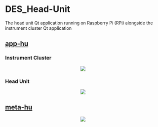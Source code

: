 # DES_Head-Unit
The head unit Qt application running on Raspberry Pi (RPi) alongside the instrument cluster Qt application

## [app-hu](https://github.com/SEA-ME-Team4/app-hu/tree/6638c8387d873ca45630762a8e2856634d955ef9)

### Instrument Cluster
<p align="center">
  <img src="https://github.com/SEA-ME-Team4/meta-hu/assets/120576021/d99a1f96-4998-425e-a1d1-aa04a135ff21">
</p>

### Head Unit
<p align="center">
  <img src="https://github.com/SEA-ME-Team4/meta-hu/assets/120576021/51ff7b30-e4d2-4a36-904f-13eb00414b3f">
</p>

## [meta-hu](https://github.com/SEA-ME-Team4/meta-hu/tree/b58ddd20477552ce87f6e002663c21110a3f88d6)

<p align="center">
  <img src="https://github.com/SEA-ME-Team4/meta-hu/assets/120576021/080c629d-84e0-4cc7-973a-6a044acc5739">
</p>

